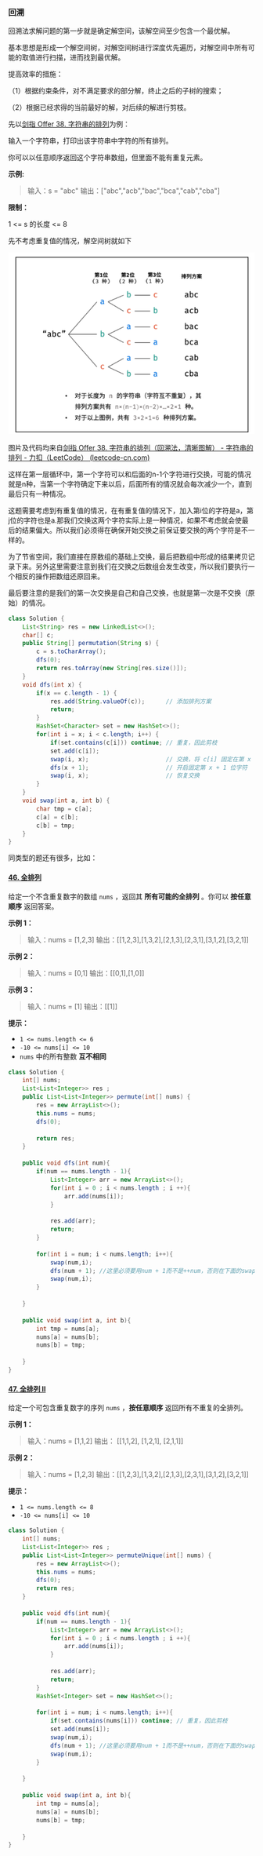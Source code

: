 ### 回溯

回溯法求解问题的第一步就是确定解空间，该解空间至少包含一个最优解。

基本思想是形成一个解空间树，对解空间树进行深度优先遍历，对解空间中所有可能的取值进行扫描，进而找到最优解。

提高效率的措施：

  （1）根据约束条件，对不满足要求的部分解，终止之后的子树的搜索；

  （2）根据已经求得的当前最好的解，对后续的解进行剪枝。

先以[剑指 Offer 38. 字符串的排列](https://leetcode-cn.com/problems/zi-fu-chuan-de-pai-lie-lcof/)为例：

输入一个字符串，打印出该字符串中字符的所有排列。

 你可以以任意顺序返回这个字符串数组，但里面不能有重复元素。

 **示例:**

> 输入：s = "abc"
> 输出：["abc","acb","bac","bca","cab","cba"]

**限制：**

1 <= s 的长度 <= 8

先不考虑重复值的情况，解空间树就如下

![image-20210918164850606](img/image-20210918164850606.png)

图片及代码均来自[剑指 Offer 38. 字符串的排列（回溯法，清晰图解） - 字符串的排列 - 力扣（LeetCode） (leetcode-cn.com)](https://leetcode-cn.com/problems/zi-fu-chuan-de-pai-lie-lcof/solution/mian-shi-ti-38-zi-fu-chuan-de-pai-lie-hui-su-fa-by/)

这样在第一层循环中，第一个字符可以和后面的n-1个字符进行交换，可能的情况就是n种，当第一个字符确定下来以后，后面所有的情况就会每次减少一个，直到最后只有一种情况。

这题需要考虑到有重复值的情况，在有重复值的情况下，加入第i位的字符是a，第j位的字符也是a.那我们交换这两个字符实际上是一种情况，如果不考虑就会使最后的结果偏大。所以我们必须得在确保开始交换之前保证要交换的两个字符是不一样的。

为了节省空间，我们直接在原数组的基础上交换，最后把数组中形成的结果拷贝记录下来。另外这里需要注意到我们在交换之后数组会发生改变，所以我们要执行一个相反的操作把数组还原回来。

最后要注意的是我们的第一次交换是自己和自己交换，也就是第一次是不交换（原始）的情况。

```java
class Solution {
    List<String> res = new LinkedList<>();
    char[] c;
    public String[] permutation(String s) {
        c = s.toCharArray();
        dfs(0);
        return res.toArray(new String[res.size()]);
    }
    void dfs(int x) {
        if(x == c.length - 1) {
            res.add(String.valueOf(c));      // 添加排列方案
            return;
        }
        HashSet<Character> set = new HashSet<>();
        for(int i = x; i < c.length; i++) {
            if(set.contains(c[i])) continue; // 重复，因此剪枝
            set.add(c[i]);
            swap(i, x);                      // 交换，将 c[i] 固定在第 x 位
            dfs(x + 1);                      // 开启固定第 x + 1 位字符
            swap(i, x);                      // 恢复交换
        }
    }
    void swap(int a, int b) {
        char tmp = c[a];
        c[a] = c[b];
        c[b] = tmp;
    }
}
```

同类型的题还有很多，比如：

#### [46. 全排列](https://leetcode-cn.com/problems/permutations/)

给定一个不含重复数字的数组 `nums` ，返回其 **所有可能的全排列** 。你可以 **按任意顺序** 返回答案。

**示例 1：**

> 输入：nums = [1,2,3]
> 输出：[[1,2,3],[1,3,2],[2,1,3],[2,3,1],[3,1,2],[3,2,1]]

**示例 2：**

> 输入：nums = [0,1]
> 输出：[[0,1],[1,0]]

**示例 3：**

> 输入：nums = [1]
> 输出：[[1]]

**提示：**

- `1 <= nums.length <= 6`
- `-10 <= nums[i] <= 10`
- `nums` 中的所有整数 **互不相同**

```Java
class Solution {
    int[] nums;
    List<List<Integer>> res ;
    public List<List<Integer>> permute(int[] nums) {
        res = new ArrayList<>();     
        this.nums = nums;
        dfs(0);

        return res;
    }

    public void dfs(int num){
        if(num == nums.length - 1){
            List<Integer> arr = new ArrayList<>();
            for(int i = 0 ; i < nums.length ; i ++){
                arr.add(nums[i]);
            }
            
            res.add(arr);
            return;
        }
       
        for(int i = num; i < nums.length; i++){
            swap(num,i);
            dfs(num + 1); //这里必须要用num + 1而不是++num，否则在下面的swap中下标就会不一致
            swap(num,i);
        }

    }

    public void swap(int a, int b){
        int tmp = nums[a];
        nums[a] = nums[b];
        nums[b] = tmp;

    }
}
```

#### [47. 全排列 II](https://leetcode-cn.com/problems/permutations-ii/)

给定一个可包含重复数字的序列 `nums` ，**按任意顺序** 返回所有不重复的全排列。

**示例 1：**

> 输入：nums = [1,1,2]
> 输出：
> [[1,1,2],
>  [1,2,1],
>  [2,1,1]]

**示例 2：**

> 输入：nums = [1,2,3]
> 输出：[[1,2,3],[1,3,2],[2,1,3],[2,3,1],[3,1,2],[3,2,1]]

**提示：**

- `1 <= nums.length <= 8`
- `-10 <= nums[i] <= 10`

```java
class Solution {
    int[] nums;
    List<List<Integer>> res ;
    public List<List<Integer>> permuteUnique(int[] nums) {
        res = new ArrayList<>();     
        this.nums = nums;
        dfs(0);
        return res;
    }

    public void dfs(int num){
        if(num == nums.length - 1){
            List<Integer> arr = new ArrayList<>();
            for(int i = 0 ; i < nums.length ; i ++){
                arr.add(nums[i]);
            }
            
            res.add(arr);
            return;
        }
        HashSet<Integer> set = new HashSet<>();

        for(int i = num; i < nums.length; i++){
            if(set.contains(nums[i])) continue; // 重复，因此剪枝
            set.add(nums[i]);
            swap(num,i);
            dfs(num + 1); //这里必须要用num + 1而不是++num，否则在下面的swap中下标就会不一致
            swap(num,i);
        }

    }

    public void swap(int a, int b){
        int tmp = nums[a];
        nums[a] = nums[b];
        nums[b] = tmp;

    }
}
```

